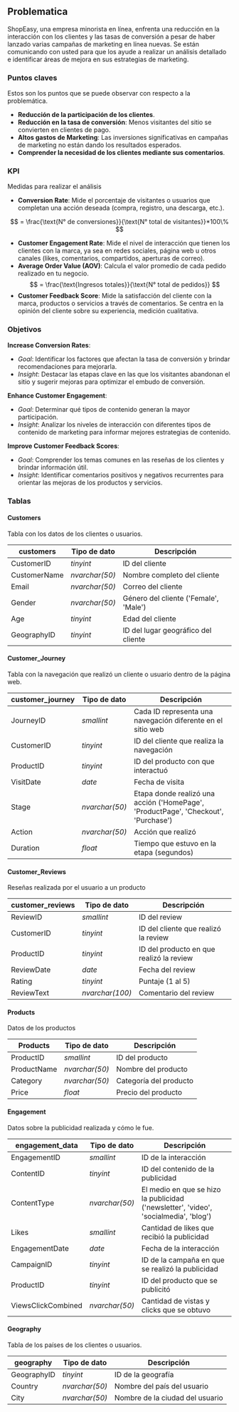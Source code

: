 ## Problematica

ShopEasy, una empresa minorista en línea, enfrenta una reducción en la interacción con los clientes y las tasas de conversión a pesar de haber lanzado varias campañas de marketing en línea nuevas. Se están comunicando con usted para que los ayude a realizar un análisis detallado e identificar áreas de mejora en sus estrategias de marketing.

### Puntos claves
Estos son los puntos que se puede observar con respecto a la problemática. 

* **Reducción de la participación de los clientes**.
* **Reducción en la tasa de conversión**: Menos visitantes del sitio se convierten en clientes  de pago.
* **Altos gastos de Marketing**: Las inversiones significativas en campañas de marketing no están dando los resultados esperados.
* **Comprender la necesidad de los clientes mediante sus comentarios**.

### KPI
Medidas para realizar el análisis
* **Conversion Rate**: Mide el porcentaje de visitantes o usuarios que completan una acción deseada (compra, registro, una descarga, etc.).

$$
= \frac{\text{N° de conversiones}}{\text{N° total de visitantes}}*100\%
$$

* **Customer Engagement Rate**: Mide el nivel de interacción que tienen los clientes con la marca, ya sea en redes sociales, página web u otros canales (likes, comentarios, compartidos, aperturas de correo).
* **Average Order Value (AOV)**: Calcula el valor promedio de cada pedido realizado en tu negocio.
$$
= \frac{\text{Ingresos totales}}{\text{N° total de pedidos}}
$$
* **Customer Feedback Score**: Mide la satisfacción del cliente con la marca, productos o servicios a través de comentarios. Se centra en la opinión del cliente sobre su experiencia, medición cualitativa.

### Objetivos

**Increase Conversion Rates**:

* *Goal*: Identificar los factores que afectan la tasa de conversión y brindar recomendaciones para mejorarla.
* *Insight*: Destacar las etapas clave en las que los visitantes abandonan el sitio y sugerir mejoras para optimizar el embudo de conversión.

**Enhance Customer Engagement**:

* *Goal*: Determinar qué tipos de contenido generan la mayor participación. 
* *Insight*: Analizar los niveles de interacción con diferentes tipos de contenido de marketing para informar mejores estrategias de contenido.

**Improve Customer Feedback Scores**:

* *Goal*: Comprender los temas comunes en las reseñas de los clientes y brindar información útil.
* *Insight*: Identificar comentarios positivos y negativos recurrentes para orientar las mejoras de los productos y servicios.


### Tablas

#### Customers
Tabla con los datos de los clientes o usuarios.

|customers       |Tipo de dato   |Descripción|
|----------------|---------------|-----------|
|CustomerID      |*tinyint*      |ID del cliente|
|CustomerName    |*nvarchar(50)* |Nombre completo del cliente|
|Email           |*nvarchar(50)* |Correo del cliente|
|Gender          |*nvarchar(50)* |Género del cliente ('Female', 'Male')|            
|Age             |*tinyint*      |Edad del cliente|
|GeographyID     |*tinyint*      |ID del lugar geográfico del cliente|

#### Customer_Journey
Tabla con la navegación que realizó un cliente o usuario dentro de la página web.

|customer_journey|Tipo de dato|Descripción|
|----------------|------------|-----------|
|JourneyID       |*smallint*    |Cada ID representa una navegación diferente en el sitio web|
|CustomerID      |*tinyint*     |ID del cliente que realiza la navegación|
|ProductID       |*tinyint*     |ID del producto con que interactuó|
|VisitDate       |*date*        |Fecha de visita|
|Stage           |*nvarchar(50)*|Etapa donde realizó una acción ('HomePage', 'ProductPage', 'Checkout', 'Purchase')|
|Action          |*nvarchar(50)*|Acción que realizó|
|Duration        |*float*       |Tiempo que estuvo en la etapa (segundos)|

#### Customer_Reviews
Reseñas realizada por el usuario a un producto

|customer_reviews|Tipo de dato   |Descripción|
|----------------|---------------|-----------|
|ReviewID        |*smallint*     |ID del review|
|CustomerID      |*tinyint*      |ID del cliente que realizó la review|
|ProductID       |*tinyint*      |ID del producto en que realizó la review|
|ReviewDate      |*date*         |Fecha del review|            
|Rating          |*tinyint*      |Puntaje (1 al 5)|
|ReviewText      |*nvarchar(100)*|Comentario del review|


#### Products
Datos de los productos

|Products        |Tipo de dato   |Descripción|
|----------------|---------------|-----------|
|ProductID       |*smallint*     |ID del producto|
|ProductName     |*nvarchar(50)* |Nombre del producto|
|Category        |*nvarchar(50)* |Categoría del producto|
|Price           |*float*        |Precio del producto|

#### Engagement
Datos sobre la publicidad realizada y cómo le fue.

|engagement_data    |Tipo de dato  |Descripción|
|-------------------|--------------|-----------|
|EngagementID       |*smallint*    |ID de la interacción|
|ContentID          |*tinyint*     |ID del contenido de la publicidad|
|ContentType        |*nvarchar(50)*|El medio en que se hizo la publicidad ('newsletter', 'video', 'socialmedia', 'blog')|
|Likes              |*smallint*    |Cantidad de likes que recibió la publicidad|
|EngagementDate     |*date*        |Fecha de la interacción|
|CampaignID         |*tinyint*     |ID de la campaña en que se realizó la publicidad|
|ProductID          |*tinyint*     |ID del producto que se publicitó|
|ViewsClickCombined |*nvarchar(50)*|Cantidad de vistas y clicks que se obtuvo|

#### Geography
Tabla de los países de los clientes o usuarios.

|geography    |Tipo de dato|Descripción|
|-------------|--------------|-----------|
|GeographyID  |*tinyint*     |ID de la geografía|
|Country      |*nvarchar(50)*|Nombre del país del usuario|
|City         |*nvarchar(50)*|Nombre de la ciudad del usuario|
